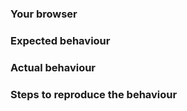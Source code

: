 ### Your browser


### Expected behaviour


### Actual behaviour


### Steps to reproduce the behaviour
